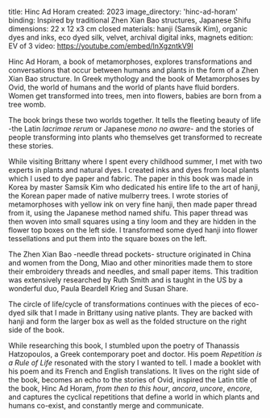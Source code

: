 title: Hinc Ad Horam
created: 2023
image_directory: 'hinc-ad-horam'
binding: Inspired by traditional Zhen Xian Bao structures, Japanese Shifu
dimensions: 22 x 12 x3 cm closed
materials: hanji (Samsik Kim), organic dyes and inks, eco dyed silk, velvet, archival digital inks, magnets
edition: EV of 3
video: https://youtube.com/embed/InXgzntkV9I

Hinc Ad Horam, a book of metamorphoses, explores transformations and conversations that occur between humans and plants in the form of a Zhen Xian Bao structure.
In Greek mythology and the book of Metamorphoses by Ovid, the world of humans and the world of plants have fluid borders. Women get transformed into trees, men into flowers, babies are born from a tree womb.

The book brings these two worlds together. It tells the fleeting beauty of life -the Latin *lacrimae rerum* or Japanese *mono no aware*- and the stories of people transforming into plants who themselves get transformed to recreate these stories. 

While visiting Brittany where I spent every childhood summer, I met with two experts in plants and natural dyes. I created inks and dyes from local plants which I used to dye paper and fabric. The paper in this book was made in Korea by master Samsik Kim who dedicated his entire life to the art of hanji, the Korean paper made of native mulberry trees. I wrote stories of metamorphoses with yellow ink on very fine hanji, then made paper thread from it, using the Japanese method named shifu. This paper thread was then woven into small squares using a tiny loom and they are hidden in the flower top boxes on the left side. I transformed some dyed hanji into flower tessellations and put them into the square boxes on the left. 

The Zhen Xian Bao -needle thread pockets- structure originated in China and women from the Dong, Miao and other minorities made them to store their embroidery threads and needles, and small paper items. This tradition was extensively researched by Ruth Smith and is taught in the US by a wonderful duo, Paula Beardell Krieg and Susan Share.

The circle of life/cycle of transformations continues with the pieces of eco-dyed silk that I made in Brittany using native plants. They are backed with hanji and form the larger box as well as the folded structure on the right side of the book. 

While researching this book, I stumbled upon the poetry of Thanassis Hatzopoulos, a Greek contemporary poet and doctor. His poem *Repetition is a Rule of Life* resonated with the story I wanted to tell. I made a booklet with his poem and its French and English translations. It lives on the right side of the book, becomes an echo to the stories of Ovid, inspired the Latin title of the book, Hinc Ad Horam, *from then to this hour*, *ancora*, *uncore*, *encore*, and captures the cyclical repetitions that define a world in which plants and humans co-exist, and constantly merge and communicate.
